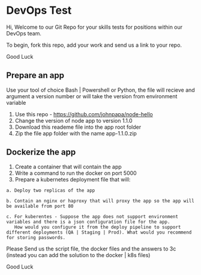 
# DevOps Test

Hi,
Welcome to our Git Repo for your skills tests for positions within our DevOps team. 

To begin, fork this repo, add your work and send us a link to your repo.

Good Luck
  
## Prepare an app
  Use your tool of choice Bash | Powershell or Python, the file will recieve and argument a version number or will take the version from environment variable
  1. Use this repo - https://github.com/johnpapa/node-hello
  2. Change the version of node app to version 1.1.0
  3. Download this reademe file into the app root folder
  4. Zip the file app folder with the name app-1.1.0.zip  
 

## Dockerize the app

  1. Create a container that will contain the app 
  2. Write a command to run the docker on port 5000
  3. Prepare a kubernetes deployment file that will:
  
    a. Deploy two replicas of the app
    
    b. Contain an nginx or haproxy that will proxy the app so the app will be available from port 80

    c. For kuberentes - Suppose the app does not support environment variables and there is a json configuration file for the app.
       How would you configure it from the deploy pipeline to support different deployments (QA | Staging | Prod). What would you recommend for storing passwords. 
        
 
 Please Send us the script file, the docker files and the answers to 3c (instead you can add the solution to the docker | k8s files)
     
 Good Luck
  
  
  
  
  
  
  
